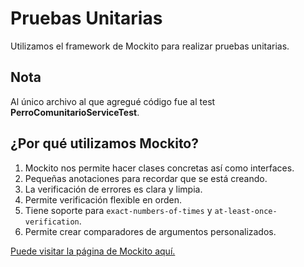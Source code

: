 # Pruebas Unitarias

Utilizamos el framework de Mockito para realizar pruebas unitarias.

## __Nota__

Al único archivo al que agregué código fue al test **PerroComunitarioServiceTest**.

## ¿Por qué utilizamos Mockito?

1. Mockito nos permite hacer clases concretas así como interfaces.
2. Pequeñas anotaciones para recordar que se está creando.
3. La verificación de errores es clara y limpia.
4. Permite verificación flexible en orden.
5. Tiene soporte para `exact-numbers-of-times` y `at-least-once-verification`.
6. Permite crear comparadores de argumentos personalizados.

[Puede visitar la página de Mockito aquí.](https://site.mockito.org/)
